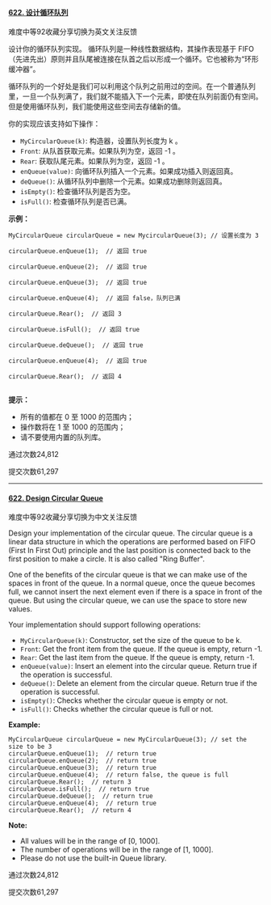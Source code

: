 #### [622. 设计循环队列](https://leetcode-cn.com/problems/design-circular-queue/)

难度中等92收藏分享切换为英文关注反馈

设计你的循环队列实现。 循环队列是一种线性数据结构，其操作表现基于 FIFO（先进先出）原则并且队尾被连接在队首之后以形成一个循环。它也被称为“环形缓冲器”。

循环队列的一个好处是我们可以利用这个队列之前用过的空间。在一个普通队列里，一旦一个队列满了，我们就不能插入下一个元素，即使在队列前面仍有空间。但是使用循环队列，我们能使用这些空间去存储新的值。

你的实现应该支持如下操作：

- `MyCircularQueue(k)`: 构造器，设置队列长度为 k 。
- `Front`: 从队首获取元素。如果队列为空，返回 -1 。
- `Rear`: 获取队尾元素。如果队列为空，返回 -1 。
- `enQueue(value)`: 向循环队列插入一个元素。如果成功插入则返回真。
- `deQueue()`: 从循环队列中删除一个元素。如果成功删除则返回真。
- `isEmpty()`: 检查循环队列是否为空。
- `isFull()`: 检查循环队列是否已满。

 

**示例：**

```
MyCircularQueue circularQueue = new MycircularQueue(3); // 设置长度为 3

circularQueue.enQueue(1);  // 返回 true

circularQueue.enQueue(2);  // 返回 true

circularQueue.enQueue(3);  // 返回 true

circularQueue.enQueue(4);  // 返回 false，队列已满

circularQueue.Rear();  // 返回 3

circularQueue.isFull();  // 返回 true

circularQueue.deQueue();  // 返回 true

circularQueue.enQueue(4);  // 返回 true

circularQueue.Rear();  // 返回 4
 
```

 

**提示：**

- 所有的值都在 0 至 1000 的范围内；
- 操作数将在 1 至 1000 的范围内；
- 请不要使用内置的队列库。

通过次数24,812

提交次数61,297

---

#### [622. Design Circular Queue](https://leetcode-cn.com/problems/design-circular-queue/)

难度中等92收藏分享切换为中文关注反馈

Design your implementation of the circular queue. The circular queue is a linear data structure in which the operations are performed based on FIFO (First In First Out) principle and the last position is connected back to the first position to make a circle. It is also called "Ring Buffer".

One of the benefits of the circular queue is that we can make use of the spaces in front of the queue. In a normal queue, once the queue becomes full, we cannot insert the next element even if there is a space in front of the queue. But using the circular queue, we can use the space to store new values.

Your implementation should support following operations:

- `MyCircularQueue(k)`: Constructor, set the size of the queue to be k.
- `Front`: Get the front item from the queue. If the queue is empty, return -1.
- `Rear`: Get the last item from the queue. If the queue is empty, return -1.
- `enQueue(value)`: Insert an element into the circular queue. Return true if the operation is successful.
- `deQueue()`: Delete an element from the circular queue. Return true if the operation is successful.
- `isEmpty()`: Checks whether the circular queue is empty or not.
- `isFull()`: Checks whether the circular queue is full or not.

 

**Example:**

```
MyCircularQueue circularQueue = new MyCircularQueue(3); // set the size to be 3
circularQueue.enQueue(1);  // return true
circularQueue.enQueue(2);  // return true
circularQueue.enQueue(3);  // return true
circularQueue.enQueue(4);  // return false, the queue is full
circularQueue.Rear();  // return 3
circularQueue.isFull();  // return true
circularQueue.deQueue();  // return true
circularQueue.enQueue(4);  // return true
circularQueue.Rear();  // return 4
```

**Note:**

- All values will be in the range of [0, 1000].
- The number of operations will be in the range of [1, 1000].
- Please do not use the built-in Queue library.

通过次数24,812

提交次数61,297